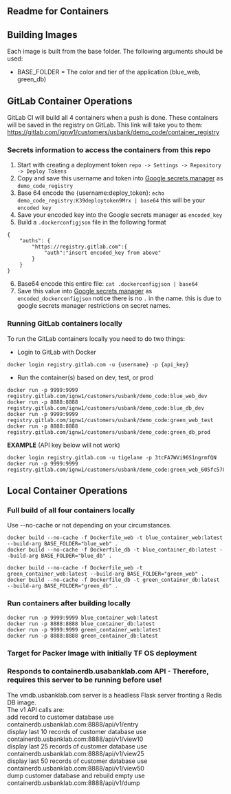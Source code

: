 ## Readme for Containers

## Building Images

Each image is built from the base folder.  The following arguments should be used:
* BASE_FOLDER = The color and tier of the application (blue_web, green_db)

## GitLab Container Operations

GitLab CI will build all 4 containers when a push is done.  These containers will be saved in the registry on GitLab.  This link will take you to them:  https://gitlab.com/ignw1/customers/usbank/demo_code/container_registry

### Secrets information to access the containers from this repo

1)  Start with creating a deployment token `repo -> Settings -> Repository -> Deploy Tokens`
1)  Copy and save this username and token into [Google secrets manager](https://console.cloud.google.com/security/secret-manager?project=availability-zones-poc) as `demo_code_registry`
1)  Base 64 encode the {username:deploy_token}:  `echo demo_code_registry:K39deploytoken9Mrx | base64` this will be your `encoded key`
1)  Save your encoded key into the Google secrets manager as `encoded_key`
1)  Build a `.dockerconfigjson` file in the following format

```
{
    "auths": {
        "https://registry.gitlab.com":{
            "auth":"insert encoded_key from above"
    	}
    }
}
```

6)  Base64 encode this entire file: `cat .dockerconfigjson | base64`
1)  Save this value into [Google secrets manager](https://console.cloud.google.com/security/secret-manager?project=availability-zones-poc) as `encoded_dockerconfigjson` notice there is no `.` in the name.  this is due to google secrets manager restrictions on secret names.

### Running GitLab containers locally

To run the GitLab containers locally you need to do two things:

* Login to GitLab with Docker

```
docker login registry.gitlab.com -u {username} -p {api_key}
```

* Run the container(s) based on dev, test, or prod

```
docker run -p 9999:9999 registry.gitlab.com/ignw1/customers/usbank/demo_code:blue_web_dev
docker run -p 8888:8888 registry.gitlab.com/ignw1/customers/usbank/demo_code:blue_db_dev
docker run -p 9999:9999 registry.gitlab.com/ignw1/customers/usbank/demo_code:green_web_test
docker run -p 8888:8888 registry.gitlab.com/ignw1/customers/usbank/demo_code:green_db_prod
````

**EXAMPLE** (API key below will not work)
```
docker login registry.gitlab.com -u tigelane -p 3tcFA7WVi96S1ngrmfQN
docker run -p 9999:9999 registry.gitlab.com/ignw1/customers/usbank/demo_code:green_web_605fc578
```


## Local Container Operations

### Full build of all four containers locally

Use --no-cache or not depending on your circumstances.
```
docker build --no-cache -f Dockerfile_web -t blue_container_web:latest --build-arg BASE_FOLDER="blue_web" .
docker build --no-cache -f Dockerfile_db -t blue_container_db:latest --build-arg BASE_FOLDER="blue_db" .

docker build --no-cache -f Dockerfile_web -t green_container_web:latest --build-arg BASE_FOLDER="green_web" .
docker build --no-cache -f Dockerfile_db -t green_container_db:latest --build-arg BASE_FOLDER="green_db" .
```

### Run containers after building locally

```
docker run -p 9999:9999 blue_container_web:latest
docker run -p 8888:8888 blue_container_db:latest
docker run -p 9999:9999 green_container_web:latest
docker run -p 8888:8888 green_container_db:latest
````


### Target for Packer Image with initially TF OS deployment

### Responds to containerdb.usabanklab.com API - Therefore, requires this server to be running before use!
The vmdb.usbanklab.com server is a headless Flask server fronting a Redis DB image.  
The v1 API calls are:  
    add record to customer database use containerdb.usbanklab.com:8888/api/v1/entry  
    display last 10 records of customer database use containerdb.usbanklab.com:8888/api/v1/view10  
    display last 25 records of customer database use containerdb.usbanklab.com:8888/api/v1/view25  
    display last 50 records of customer database use containerdb.usbanklab.com:8888/api/v1/view50  
    dump customer database and rebuild empty use containerdb.usbanklab.com:8888/api/v1/dump  
